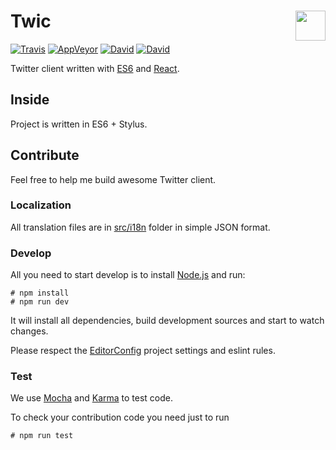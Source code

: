 # Twic <a href="https://github.com/silentroach/twic"><img align="right" src="https://cdn.rawgit.com/silentroach/twic/master/src/images/toolbar.svg" width="48px" /></a>

[![Travis](https://img.shields.io/travis/silentroach/twic.svg?style=flat-square&label=travis)](https://travis-ci.org/silentroach/twic)
[![AppVeyor](https://img.shields.io/appveyor/ci/silentroach/twic.svg?style=flat-square&label=appveyor)](https://ci.appveyor.com/project/silentroach/twic)
[![David](https://img.shields.io/david/silentroach/twic.svg?style=flat-square&label=deps)](https://david-dm.org/silentroach/twic)
[![David](https://img.shields.io/david/dev/silentroach/twic.svg?style=flat-square&label=dev-deps)](https://david-dm.org/silentroach/twic#info=devDependencies)

Twitter client written with [ES6](https://babeljs.io) and [React](http://facebook.github.io/react).

## Inside

Project is written in ES6 + Stylus.

## Contribute

Feel free to help me build awesome Twitter client.

### Localization

All translation files are in [src/i18n](/src/i18n) folder in simple JSON format.

### Develop

All you need to start develop is to install [Node.js](https://nodejs.org) and run:

	# npm install
	# npm run dev

It will install all dependencies, build development sources and start to watch changes.

Please respect the [EditorConfig](http://editorconfig.org) project settings and eslint rules.

### Test

We use [Mocha](http://mochajs.org) and [Karma](http://karma-runner.github.io) to test code.

To check your contribution code you need just to run

	# npm run test
